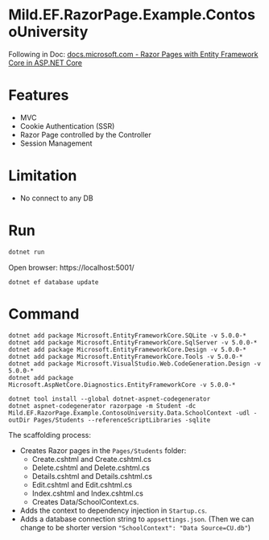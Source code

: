 # Mild.EF.RazorPage.Example.ContosoUniversity

Following in Doc: [docs.microsoft.com - Razor Pages with Entity Framework Core in ASP.NET Core](https://docs.microsoft.com/en-us/aspnet/core/data/ef-rp/intro?view=aspnetcore-5.0&tabs=visual-studio-code)


# Features
- MVC
- Cookie Authentication (SSR) 
- Razor Page controlled by the Controller
- Session Management 

# Limitation
- No connect to any DB

<!-- more -->

# Run

```sh
dotnet run
```

Open browser: https://localhost:5001/

```
dotnet ef database update
```

# Command

```
dotnet add package Microsoft.EntityFrameworkCore.SQLite -v 5.0.0-*
dotnet add package Microsoft.EntityFrameworkCore.SqlServer -v 5.0.0-*
dotnet add package Microsoft.EntityFrameworkCore.Design -v 5.0.0-*
dotnet add package Microsoft.EntityFrameworkCore.Tools -v 5.0.0-*
dotnet add package Microsoft.VisualStudio.Web.CodeGeneration.Design -v 5.0.0-*
dotnet add package Microsoft.AspNetCore.Diagnostics.EntityFrameworkCore -v 5.0.0-*

dotnet tool install --global dotnet-aspnet-codegenerator
dotnet aspnet-codegenerator razorpage -m Student -dc Mild.EF.RazorPage.Example.ContosoUniversity.Data.SchoolContext -udl -outDir Pages/Students --referenceScriptLibraries -sqlite
```

The scaffolding process:

- Creates Razor pages in the `Pages/Students` folder:
    - Create.cshtml and Create.cshtml.cs
    - Delete.cshtml and Delete.cshtml.cs
    - Details.cshtml and Details.cshtml.cs
    - Edit.cshtml and Edit.cshtml.cs
    - Index.cshtml and Index.cshtml.cs
    - Creates Data/SchoolContext.cs.
- Adds the context to dependency injection in `Startup.cs`.
- Adds a database connection string to `appsettings.json`. (Then we can change to be shorter version `"SchoolContext": "Data Source=CU.db"`)